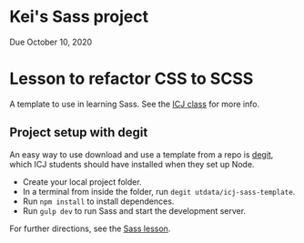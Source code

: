 # Kei's Sass project

Due October 10, 2020

# Lesson to refactor CSS to SCSS

A template to use in learning Sass. See the [ICJ class](https://github.com/utdata/icj-class#sass) for more info.

## Project setup with degit

An easy way to use download and use a template from a repo is [degit](https://www.npmjs.com/package/degit), which ICJ students should have installed when they set up Node.

- Create your local project folder.
- In a terminal from inside the folder, run `degit utdata/icj-sass-template`.
- Run `npm install` to install dependences.
- Run `gulp dev` to run Sass and start the development server.

For further directions, see the [Sass lesson](https://github.com/utdata/icj-class#sass).
